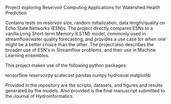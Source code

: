 Project exploring Reservoir Computing Applications for Watershed Health Prediction

Contains tests on reservoir size, random initialization, data length/quality on Echo State Networks (ESN)s. The project directly compares ESNs to a vanilla Long Short-term Memory (LSTM) model, commonly used in streamflow/water quality forecasting, and provides a use case for when one might be a better choice than the other. The project also describes the broader use of ESN's in Streamflow problems, and their use in Machine Learning ensembles.

This project makes use of the following python packages: 

tensorflow
reservoirpy
scalecast
pandas
numpy
hydroeval
matplotlib

Provided in the repository are the scripts, datasets, and figures and results generated by the models. Also provided is the final manuscript submitted to the Journal of Hydroinformatics.
